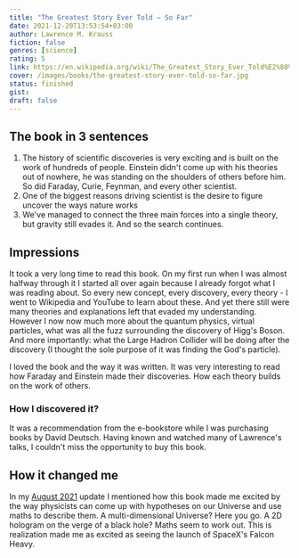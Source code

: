 ```yaml
---
title: "The Greatest Story Ever Told — So Far"
date: 2021-12-20T13:53:54+03:00
author: Lawrence M. Krauss
fiction: false
genres: [science]
rating: 5
link: https://en.wikipedia.org/wiki/The_Greatest_Story_Ever_Told%E2%80%94So_Far
cover: /images/books/the-greatest-story-ever-told-so-far.jpg
status: finished
gist:
draft: false
---
```


## The book in 3 sentences

1. The history of scientific discoveries is very exciting and is built on the work of hundreds of people. Einstein didn't come up with his theories out of nowhere, he was standing on the shoulders of others before him. So did Faraday,
Curie, Feynman, and every other scientist.
2. One of the biggest reasons driving scientist is the desire to figure uncover the ways nature works
3. We've managed to connect the three main forces into a single theory, but gravity still evades it. And so the search continues.

## Impressions

It took a very long time to read this book. On my first run when I was almost halfway through it I started all over again because I already forgot what I was reading about. So every new concept, every discovery, every theory - I went to Wikipedia and YouTube to learn about these. And yet there still were many theories and explanations left that evaded my understanding. However I now now much more about the quantum physics, virtual particles, what was all the fuzz surrounding the discovery of Higg's Boson. And more importantly: what the Large Hadron Collider will be doing after the discovery (I thought the sole purpose of it was finding the God's particle).

I loved the book and the way it was written. It was very interesting to read how Faraday and Einstein made their discoveries. How each theory builds on the work of others.

### How I discovered it?

It was a recommendation from the e-bookstore while I was purchasing books by David Deutsch. Having known and watched
many of Lawrence's talks, I couldn't miss the opportunity to buy this book.

## How it changed me

In my [August 2021](https://rtjom.com/blog/2021/08/summary-august-2021/) update I mentioned how this book made me
excited by the way physicists can come up with hypotheses on our Universe and use maths to describe them. A multi-dimensional
Universe? Here you go. A 2D hologram on the verge of a black hole? Maths seem to work out. This is realization made
me as excited as seeing the launch of SpaceX's Falcon Heavy.
